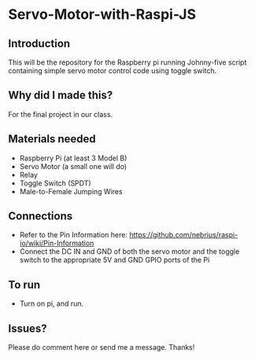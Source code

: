 # Servo-Motor-with-Raspi-JS

## Introduction
This will be the repository for the Raspberry pi running Johnny-five script containing simple servo motor control code using toggle switch.

## Why did I made this?
For the final project in our class.

## Materials needed
- Raspberry Pi (at least 3 Model B)
- Servo Motor (a small one will do)
- Relay
- Toggle Switch (SPDT)
- Male-to-Female Jumping Wires

## Connections
- Refer to the Pin Information here: https://github.com/nebrius/raspi-io/wiki/Pin-Information
- Connect the DC IN and GND of both the servo motor and the toggle switch to the appropriate 5V and GND GPIO ports of the Pi

## To run
- Turn on pi, and run.

## Issues?
Please do comment here or send me a message. Thanks!
